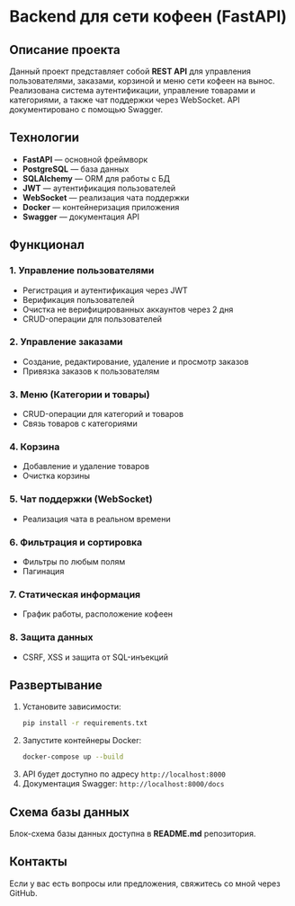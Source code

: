 # Backend для сети кофеен (FastAPI)

## Описание проекта  
Данный проект представляет собой **REST API** для управления пользователями, заказами, корзиной и меню сети кофеен на вынос. Реализована система аутентификации, управление товарами и категориями, а также чат поддержки через WebSocket. API документировано с помощью Swagger.

## Технологии  
- **FastAPI** — основной фреймворк  
- **PostgreSQL** — база данных  
- **SQLAlchemy** — ORM для работы с БД  
- **JWT** — аутентификация пользователей  
- **WebSocket** — реализация чата поддержки  
- **Docker** — контейнеризация приложения  
- **Swagger** — документация API  

## Функционал  
### 1. Управление пользователями  
- Регистрация и аутентификация через JWT  
- Верификация пользователей  
- Очистка не верифицированных аккаунтов через 2 дня  
- CRUD-операции для пользователей  

### 2. Управление заказами  
- Создание, редактирование, удаление и просмотр заказов  
- Привязка заказов к пользователям  

### 3. Меню (Категории и товары)  
- CRUD-операции для категорий и товаров  
- Связь товаров с категориями  

### 4. Корзина  
- Добавление и удаление товаров  
- Очистка корзины  

### 5. Чат поддержки (WebSocket)  
- Реализация чата в реальном времени  

### 6. Фильтрация и сортировка  
- Фильтры по любым полям  
- Пагинация  

### 7. Статическая информация  
- График работы, расположение кофеен  

### 8. Защита данных  
- CSRF, XSS и защита от SQL-инъекций  

## Развертывание  
1. Установите зависимости:  
   ```bash
   pip install -r requirements.txt
   ```
2. Запустите контейнеры Docker:  
   ```bash
   docker-compose up --build
   ```
3. API будет доступно по адресу `http://localhost:8000`  
4. Документация Swagger: `http://localhost:8000/docs`  

## Схема базы данных  
Блок-схема базы данных доступна в **README.md** репозитория.

## Контакты  
Если у вас есть вопросы или предложения, свяжитесь со мной через GitHub.
